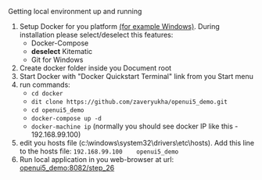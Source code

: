 Getting local environment up and running

1. Setup Docker for you platform [(for example Windows)](https://docs.docker.com/engine/installation/windows/).
	During installation please select/deselect this features:
	- Docker-Compose
	- **deselect** Kitematic
	- Git for Windows
2. Create docker folder inside you Document root
3. Start Docker with "Docker Quickstart Terminal" link from you Start menu
4. run commands:
	- `cd docker`
	- `dit clone https://github.com/zaveryukha/openui5_demo.git`
	- `cd openui5_demo`
	- `docker-compose up -d`
	- `docker-machine ip` (normally you should see docker IP like this - 192.168.99.100)
5. edit you hosts file (c:\windows\system32\drivers\etc\hosts). Add this line to the hosts file: `192.168.99.100	openui5_demo`
6. Run local application in you web-browser at url: [openui5_demo:8082/step_26](openui5_demo:8082/step_26)